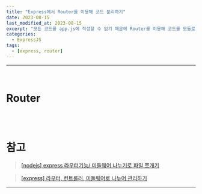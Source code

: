 ```yaml
---
title: "Express에서 Router를 이용해 코드 분리하기"
date: 2023-08-15
last_modified_at: 2023-08-15
excerpt: "모든 코드를 app.js에 작성할 수 없기 때문에 Router를 이용해 코드를 모듈로 분리해 효율적으로 관리해보겠습니다."
categories:
  - ExpressJS
tags:
  - [express, router]
---
```


---

<br />

# Router



<br />
<br />

# 참고

> [[nodejs] express 라우터기능/ 미들웨어 나누기로 파일 쪼개기](https://kong-dev.tistory.com/132)

> [[express] 라우터, 컨트롤러, 미들웨어로 나누어 관리하기](https://velog.io/@hiro2474/express-router-controller-middleware)

---
